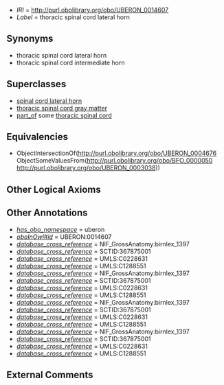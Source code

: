  * *IRI* = http://purl.obolibrary.org/obo/UBERON_0014607
 * *Label* = thoracic spinal cord lateral horn

## Synonyms

 * thoracic spinal cord lateral horn
 * thoracic spinal cord intermediate horn

## Superclasses

 * [spinal cord lateral horn](../../UBERON/76/UBERON_0004676.md)
 * [thoracic spinal cord gray matter](../../UBERON/36/UBERON_0014636.md)
 * [part_of](../../BFO/50/BFO_0000050.md) some [thoracic spinal cord](../../UBERON/38/UBERON_0003038.md)

## Equivalencies

 * ObjectIntersectionOf(<http://purl.obolibrary.org/obo/UBERON_0004676> ObjectSomeValuesFrom(<http://purl.obolibrary.org/obo/BFO_0000050> <http://purl.obolibrary.org/obo/UBERON_0003038>))

## Other Logical Axioms


## Other Annotations

 * *[has_obo_namespace](../../ce/oboInOwl#hasOBONamespace.md)* = uberon
 * *[oboInOwl#id](../../id/oboInOwl#id.md)* = UBERON:0014607
 * *[database_cross_reference](../../ef/oboInOwl#hasDbXref.md)* = NIF_GrossAnatomy:birnlex_1397
 * *[database_cross_reference](../../ef/oboInOwl#hasDbXref.md)* = SCTID:367875001
 * *[database_cross_reference](../../ef/oboInOwl#hasDbXref.md)* = UMLS:C0228631
 * *[database_cross_reference](../../ef/oboInOwl#hasDbXref.md)* = UMLS:C1288551
 * *[database_cross_reference](../../ef/oboInOwl#hasDbXref.md)* = NIF_GrossAnatomy:birnlex_1397
 * *[database_cross_reference](../../ef/oboInOwl#hasDbXref.md)* = SCTID:367875001
 * *[database_cross_reference](../../ef/oboInOwl#hasDbXref.md)* = UMLS:C0228631
 * *[database_cross_reference](../../ef/oboInOwl#hasDbXref.md)* = UMLS:C1288551
 * *[database_cross_reference](../../ef/oboInOwl#hasDbXref.md)* = NIF_GrossAnatomy:birnlex_1397
 * *[database_cross_reference](../../ef/oboInOwl#hasDbXref.md)* = SCTID:367875001
 * *[database_cross_reference](../../ef/oboInOwl#hasDbXref.md)* = UMLS:C0228631
 * *[database_cross_reference](../../ef/oboInOwl#hasDbXref.md)* = UMLS:C1288551
 * *[database_cross_reference](../../ef/oboInOwl#hasDbXref.md)* = NIF_GrossAnatomy:birnlex_1397
 * *[database_cross_reference](../../ef/oboInOwl#hasDbXref.md)* = SCTID:367875001
 * *[database_cross_reference](../../ef/oboInOwl#hasDbXref.md)* = UMLS:C0228631
 * *[database_cross_reference](../../ef/oboInOwl#hasDbXref.md)* = UMLS:C1288551

## External Comments

